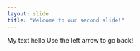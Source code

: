 ```yaml
---
layout: slide
title: "Welcome to our second slide!"
---
```

My text hello
Use the left arrow to go back!
